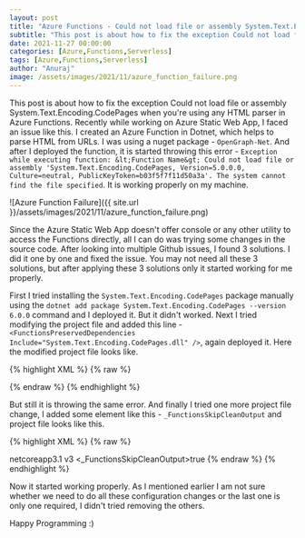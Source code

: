 ```yaml
---
layout: post
title: "Azure Functions - Could not load file or assembly System.Text.Encoding.CodePages"
subtitle: "This post is about how to fix the exception Could not load file or assembly System.Text.Encoding.CodePages when you're using any HTML parser in Azure Functions"
date: 2021-11-27 00:00:00
categories: [Azure,Functions,Serverless]
tags: [Azure,Functions,Serverless]
author: "Anuraj"
image: /assets/images/2021/11/azure_function_failure.png
---
```

This post is about how to fix the exception Could not load file or assembly System.Text.Encoding.CodePages when you're using any HTML parser in Azure Functions. Recently while working on Azure Static Web App, I faced an issue like this. I created an Azure Function in Dotnet, which helps to parse HTML from URLs. I was using a nuget package - `OpenGraph-Net`. And after I deployed the function, it is started throwing this error - `Exception while executing function: &lt;Function Name&gt; Could not load file or assembly 'System.Text.Encoding.CodePages, Version=5.0.0.0, Culture=neutral, PublicKeyToken=b03f5f7f11d50a3a'. The system cannot find the file specified`. It is working properly on my machine. 

![Azure Function Failure]({{ site.url }}/assets/images/2021/11/azure_function_failure.png)

Since the Azure Static Web App doesn't offer console or any other utility to access the Functions directly, all I can do was trying some changes in the source code. After looking into multiple Github issues, I found 3 solutions. I did it one by one and fixed the issue. You may not need all these 3 solutions, but after applying these 3 solutions only it started working for me properly.

First I tried installing the `System.Text.Encoding.CodePages` package manually using the `dotnet add package System.Text.Encoding.CodePages --version 6.0.0` command and I deployed it. But it didn't worked. Next I tried modifying the project file and added this line - `<FunctionsPreservedDependencies Include="System.Text.Encoding.CodePages.dll" />`, again deployed it. Here the modified project file looks like.

{% highlight XML %}
{% raw %}
<!-- omitted for brevity -->
<ItemGroup>
    <FunctionsPreservedDependencies Include="System.Text.Encoding.CodePages.dll" />
</ItemGroup>
<!-- omitted for brevity -->
{% endraw %}
{% endhighlight %}

But still it is throwing the same error. And finally I tried one more project file change, I added some element like this - `_FunctionsSkipCleanOutput` and project file looks like this.

{% highlight XML %}
{% raw %}
<!-- omitted for brevity -->
<PropertyGroup>
  <TargetFramework>netcoreapp3.1</TargetFramework>
  <AzureFunctionsVersion>v3</AzureFunctionsVersion>
  <_FunctionsSkipCleanOutput>true</_FunctionsSkipCleanOutput>
</PropertyGroup>
<!-- omitted for brevity -->
{% endraw %}
{% endhighlight %}

Now it started working properly. As I mentioned earlier I am not sure whether we need to do all these configuration changes or the last one is only one required, I didn't tried removing the others.

Happy Programming :)